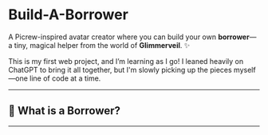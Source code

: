 # Build-A-Borrower

A Picrew-inspired avatar creator where you can build your own **borrower**—a tiny, magical helper from the world of **Glimmerveil**. ✨

This is my first web project, and I’m learning as I go! I leaned heavily on ChatGPT to bring it all together, but I'm slowly picking up the pieces myself—one line of code at a time.

---

## 🌱 What is a Borrower?

---